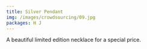 ```yaml
---
title: Silver Pendant
img: /images/crowdsourcing/09.jpg
packages: H J
--- 
```


<p>A beautiful limited edition necklace for a special price.</p>